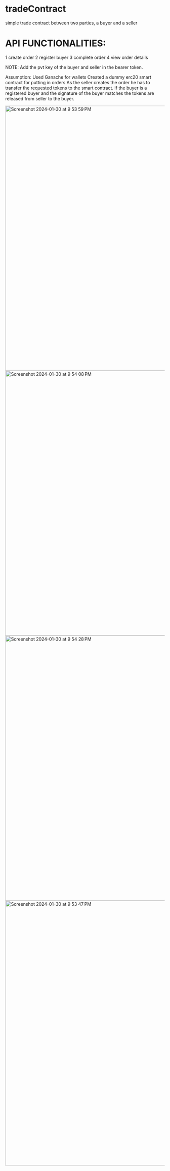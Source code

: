 # tradeContract
simple trade contract between two parties, a buyer and a seller

# API FUNCTIONALITIES:
1 create order
2 register buyer 
3 complete order
4 view order details

NOTE:
Add the pvt key of the buyer and seller in the bearer token.

Assumption: 
Used Ganache for wallets
Created a dummy erc20 smart contract for putting in orders
As the seller creates the order he has to transfer the requested tokens to the smart contract.
If the buyer is a registered buyer and the signature of the buyer matches the tokens are released from seller to the buyer.

<img width="836" alt="Screenshot 2024-01-30 at 9 53 59 PM" src="https://github.com/surbhi9170/tradeContract/assets/40361535/2c9d0717-5c62-4bd0-a41d-a33c48a9596c">

<img width="836" alt="Screenshot 2024-01-30 at 9 54 08 PM" src="https://github.com/surbhi9170/tradeContract/assets/40361535/d4fd8a16-cc29-4bb5-a621-cbc6f8831b25">

<img width="836" alt="Screenshot 2024-01-30 at 9 54 28 PM" src="https://github.com/surbhi9170/tradeContract/assets/40361535/51c3cabb-051c-4355-956a-7f969f93ecd0">

<img width="836" alt="Screenshot 2024-01-30 at 9 53 47 PM" src="https://github.com/surbhi9170/tradeContract/assets/40361535/184c65c6-f49d-4ade-8ce6-6b600353e24b">

